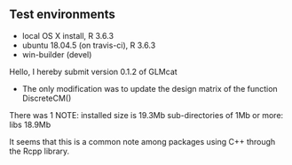 ## Test environments
* local OS X install, R 3.6.3
* ubuntu 18.04.5 (on travis-ci), R 3.6.3
* win-builder (devel)

Hello, I hereby submit version 0.1.2 of GLMcat
 
 - The only modification was to update the design matrix of the function DiscreteCM()
 
There was 1 NOTE:
installed size is 19.3Mb
     sub-directories of 1Mb or more:
     libs 18.9Mb

It seems that this is a common note among packages using C++ through the Rcpp library.

